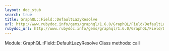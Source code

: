 ```yaml
---
layout: doc_stub
search: true
title: GraphQL::Field::DefaultLazyResolve
url: http://www.rubydoc.info/gems/graphql/1.6.0/GraphQL/Field/DefaultLazyResolve
rubydoc_url: http://www.rubydoc.info/gems/graphql/1.6.0/GraphQL/Field/DefaultLazyResolve
---
```


Module: GraphQL::Field::DefaultLazyResolve
Class methods:
call


